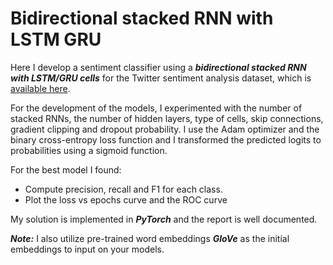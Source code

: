 # Bidirectional stacked RNN with LSTM GRU

Here I develop a sentiment classifier using a ***bidirectional stacked RNN with LSTM/GRU cells*** for the Twitter sentiment analysis dataset, which is [available here](https://drive.google.com/file/d/1dTIWNpjlrnTQBIQtaGOh0jCRYZiAQO79/view).  

For the development of the models, I experimented with the number of stacked RNNs, the number of hidden layers, type of cells, skip connections, gradient clipping and dropout probability. I use the Adam optimizer and the binary cross-entropy loss function and I transformed the predicted logits to probabilities using a sigmoid function. 

For the best model I found:
* Compute precision, recall and F1 for each class.
* Plot the loss vs epochs curve and the ROC curve 

My solution is implemented in ***PyTorch*** and the report is well documented.

***Note:*** I also utilize pre-trained word embeddings ***GloVe*** as the initial embeddings to input on your models.
